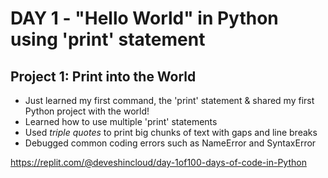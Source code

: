 # DAY 1 - "Hello World" in Python using 'print' statement 
## Project 1: Print into the World
- Just learned my first command, the 'print' statement & shared my first Python project with the world!
- Learned how to use multiple 'print' statements
- Used _triple quotes_ to print big chunks of text with gaps and line breaks
- Debugged common coding errors such as NameError and SyntaxError

https://replit.com/@deveshincloud/day-1of100-days-of-code-in-Python
